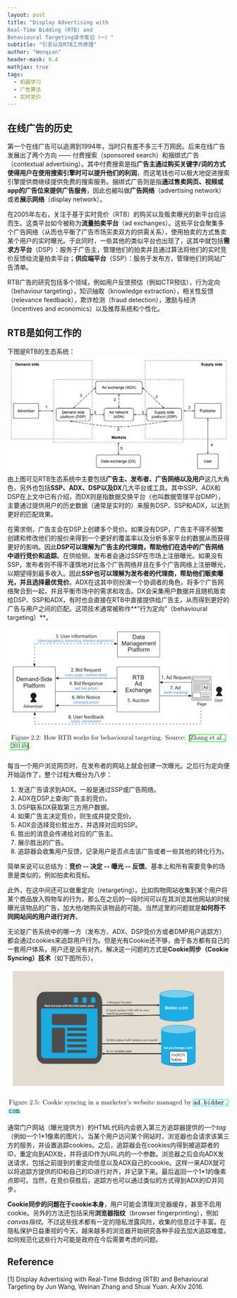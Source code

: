 ```yaml
---
layout: post
title: "Display Advertising with
Real-Time Bidding (RTB) and
Behavioural Targeting读书笔记（一）"
subtitle: "引言以及RTB工作原理"
author: "Wenqian"
header-mask: 0.4
mathjax: true
tags:
  - 机器学习
  - 广告算法
  - 实时竞价
---
```


## 在线广告的历史
第一个在线广告可以追溯到1994年，当时只有差不多三千万网民。后来在线广告发展出了两个方向 —— 付费搜索（sponsored search）和捆绑式广告（contextual advertising）。其中付费搜索是指**广告主通过购买关键字/词的方式使得用户在使用搜索引擎时可以提升他们的利润**，而这笔钱也可以极大地促进搜索引擎提供商继续提供免费的搜索服务。捆绑式广告则是指**通过售卖网页、视频或app的广告位来提供广告服务**，因此也被叫做**广告网络**（advertising network）或者**展示网络**（display network）。

在2005年左右，关注于基于实时竞价（RTB）的购买以及贩卖曝光的新平台应运而生。这类平台如今被称为**流量拍卖平台**（ad exchanges）。这些平台会聚集多个广告网络（从而也平衡了广告市场买卖双方的供需关系），使用拍卖的方式售卖某个用户的实时曝光。于此同时，一些其他的类似平台也出现了，这其中就包括**需求方平台**（DSP）：服务于广告主，管理他们的拍卖并且通过算法将他们的实时竞价反馈给流量拍卖平台；**供应端平台**（SSP）：服务于发布方，管理他们的网站广告清单。

RTB广告的研究包括多个领域，例如用户反馈预估（例如CTR预估），行为定向（behaviour targeting），知识抽取（knowledge extraction），相关性反馈（relevance feedback），欺诈检测（fraud detection），激励与经济（incentives and economics）以及推荐系统和个性化。

## RTB是如何工作的
下图是RTB的生态系统：
![img](/img/in-post/advertising/rtb-ecosystem.png)
由上图可见RTB生态系统中主要包括**广告主、发布者、广告网络以及用户**这几大角色，另外也包括**SSP、ADX、DSP以及DX**几大平台或工具。其中SSP、ADX和DSP在上文中已有介绍，而DX则是指数据交换平台（也叫数据管理平台DMP），主要通过提供用户的历史数据（通常是实时的）来服务DSP、SSP和ADX，以达到更好的匹配效果。

在需求侧，广告主会在DSP上创建多个竞价。如果没有DSP，广告主不得不频繁创建和修改他们的报价来得到一个更好的覆盖率以及分析多家平台的数据从而获得更好的影响。因此**DSP可以理解为广告主的代理商，帮助他们在选中的广告网络中进行竞价和追踪**。在供给侧，发布者会通过SSP在市场上注册曝光。如果没有SSP，发布者则不得不谨慎地对比各个广告网络并且在多个广告网络上注册曝光，以期望得到最多收入。因此**SSP也可以理解为发布者的代理商，帮助他们贩卖曝光，并且选择最优竞价**。ADX在这其中则扮演一个协调者的角色，将多个广告网络聚合到一起，并且平衡市场中的需求和攻击。DX会采集用户数据并且随机贩卖给DSP、SSP和ADX，有时也会直接在RTB中直接提供给广告主，从而得到更好的广告与用户之间的匹配。这项技术通常被称作**“行为定向”（behavioural targeting）**。

![img](/img/in-post/advertising/behavioural-targeting.png)

每当一个用户浏览网页时，在发布者的网站上就会创建一次曝光。之后行为定向便开始运作了，整个过程大概分为八步：
1. 发送广告请求到ADX。一般是通过SSP或广告网络。
2. ADX在DSP上查询广告主的竞价。
3. DSP联系DX获取第三方用户数据。
4. 如果广告主决定竞价，则生成并提交竞价。
5. ADX会选择竞价胜出方，并选择对应的SSP。
6. 胜出的消息会传递给对应的广告主。
7. 展示胜出的广告。
8. 追踪器会收集用户反馈，记录用户是否点击该广告或者一些其他的转化行为。

简单来说可以总结为：**竞价 -- 决定 -- 曝光 -- 反馈**。基本上和所有需要竞争的场景是类似的，例如拍卖和竞标。

此外，在这中间还可以做重定向（retargeting）。比如购物网站收集到某个用户将某个商品放入购物车的行为，那么在之后的一段时间可以在其浏览其他网站的时候曝光该物品的广告，加大他/她购买该物品的可能。当然这里的问题就是**如何将不同网站间的用户进行对齐**。

无论是广告系统中的哪一方（发布方、ADX、DSP竞价方或者DMP用户追踪方）都会通过cookies来追踪用户行为。但是光有Cookie还不够，由于各方都有自己的一套用户体系，用户还是没有对齐。解决这一问题的方式是**Cookie同步（Cookie Syncing）技术**（如下图所示）。

![img](/img/in-post/advertising/cookie-sync.png)

通常门户网站（曝光提供方）的HTML代码内会嵌入第三方追踪器提供的一个*tag*（例如一个1\*1像素的图片）。当某个用户访问某个网站时，浏览器也会请求该第三方的服务，并设置追踪cookies。之后，追踪器会在cookies内得到被追踪者的ID，重定向到ADX处，并将该ID作为URL内的一个参数。浏览器之后会向ADX发送请求，包括之前提到的重定向信息以及ADX自己的cookie。这样一来ADX就可以将追踪方提供的ID和自己的ID进行对齐，并记录下来。最后返回一个1\*1的像素点即可。当然，在竞价获胜后，追踪方也可以通过类似的方式得到ADX的ID并同步。

**Cookie同步的问题在于cookie本身**，用户可能会清理浏览器缓存，甚至不启用cookie。另外的方法还包括采用**浏览器指纹**（browser fingerprinting），例如*canvas指纹*。不过这些技术都有一定的隐私泄露风险，收集的信息过于丰富。在隐私保护日益重视的今天，越来越多的浏览器开始研究各种手段去加大追踪难度。如何规范化这些行为可能是政府在今后需要考虑的问题。

## Reference
[1] Display Advertising with Real-Time Bidding (RTB) and Behavioural Targeting by Jun Wang, Weinan Zhang and Shuai Yuan. ArXiv 2016.
